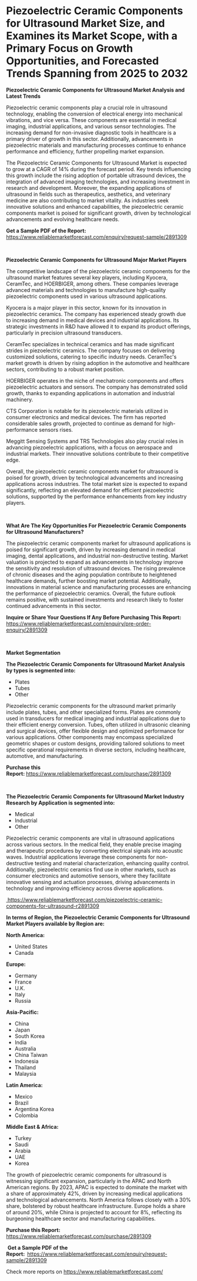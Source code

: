 <p><h1>Piezoelectric Ceramic Components for Ultrasound Market Size, and Examines its Market Scope, with a Primary Focus on Growth Opportunities, and Forecasted Trends Spanning from 2025 to 2032</h1></p><p><strong>Piezoelectric Ceramic Components for Ultrasound Market Analysis and Latest Trends</strong></p>
<p><p>Piezoelectric ceramic components play a crucial role in ultrasound technology, enabling the conversion of electrical energy into mechanical vibrations, and vice versa. These components are essential in medical imaging, industrial applications, and various sensor technologies. The increasing demand for non-invasive diagnostic tools in healthcare is a primary driver of growth in this sector. Additionally, advancements in piezoelectric materials and manufacturing processes continue to enhance performance and efficiency, further propelling market expansion.</p><p>The Piezoelectric Ceramic Components for Ultrasound Market is expected to grow at a CAGR of 14% during the forecast period. Key trends influencing this growth include the rising adoption of portable ultrasound devices, the integration of advanced imaging technologies, and increasing investment in research and development. Moreover, the expanding applications of ultrasound in fields such as therapeutics, aesthetics, and veterinary medicine are also contributing to market vitality. As industries seek innovative solutions and enhanced capabilities, the piezoelectric ceramic components market is poised for significant growth, driven by technological advancements and evolving healthcare needs.</p></p>
<p><strong>Get a Sample PDF of the Report:&nbsp;</strong> <a href="https://www.reliablemarketforecast.com/enquiry/request-sample/2891309?utm_campaign=2781&utm_medium=2&utm_source=Github&utm_content=ia&utm_term=14032025&utm_id=piezoelectric-ceramic-components-for-ultrasound">https://www.reliablemarketforecast.com/enquiry/request-sample/2891309</a></p>
<p>&nbsp;</p>
<p><strong>Piezoelectric Ceramic Components for Ultrasound Major Market Players</strong></p>
<p><p>The competitive landscape of the piezoelectric ceramic components for the ultrasound market features several key players, including Kyocera, CeramTec, and HOERBIGER, among others. These companies leverage advanced materials and technologies to manufacture high-quality piezoelectric components used in various ultrasound applications.</p><p>Kyocera is a major player in this sector, known for its innovation in piezoelectric ceramics. The company has experienced steady growth due to increasing demand in medical devices and industrial applications. Its strategic investments in R&D have allowed it to expand its product offerings, particularly in precision ultrasound transducers.</p><p>CeramTec specializes in technical ceramics and has made significant strides in piezoelectric ceramics. The company focuses on delivering customized solutions, catering to specific industry needs. CeramTec's market growth is driven by rising adoption in the automotive and healthcare sectors, contributing to a robust market position.</p><p>HOERBIGER operates in the niche of mechatronic components and offers piezoelectric actuators and sensors. The company has demonstrated solid growth, thanks to expanding applications in automation and industrial machinery.</p><p>CTS Corporation is notable for its piezoelectric materials utilized in consumer electronics and medical devices. The firm has reported considerable sales growth, projected to continue as demand for high-performance sensors rises.</p><p>Meggitt Sensing Systems and TRS Technologies also play crucial roles in advancing piezoelectric applications, with a focus on aerospace and industrial markets. Their innovative solutions contribute to their competitive edge.</p><p>Overall, the piezoelectric ceramic components market for ultrasound is poised for growth, driven by technological advancements and increasing applications across industries. The total market size is expected to expand significantly, reflecting an elevated demand for efficient piezoelectric solutions, supported by the performance enhancements from key industry players.</p></p>
<p>&nbsp;</p>
<p><strong>What Are The Key Opportunities For Piezoelectric Ceramic Components for Ultrasound Manufacturers?</strong></p>
<p><p>The piezoelectric ceramic components market for ultrasound applications is poised for significant growth, driven by increasing demand in medical imaging, dental applications, and industrial non-destructive testing. Market valuation is projected to expand as advancements in technology improve the sensitivity and resolution of ultrasound devices. The rising prevalence of chronic diseases and the aging population contribute to heightened healthcare demands, further boosting market potential. Additionally, innovations in material science and manufacturing processes are enhancing the performance of piezoelectric ceramics. Overall, the future outlook remains positive, with sustained investments and research likely to foster continued advancements in this sector.</p></p>
<p><strong>Inquire or Share Your Questions If Any Before Purchasing This Report:</strong> <a href="https://www.reliablemarketforecast.com/enquiry/pre-order-enquiry/2891309?utm_campaign=2781&utm_medium=2&utm_source=Github&utm_content=ia&utm_term=14032025&utm_id=piezoelectric-ceramic-components-for-ultrasound">https://www.reliablemarketforecast.com/enquiry/pre-order-enquiry/2891309</a></p>
<p>&nbsp;</p>
<p><strong>Market Segmentation</strong></p>
<p><strong>The Piezoelectric Ceramic Components for Ultrasound Market Analysis by types is segmented into:</strong></p>
<p><ul><li>Plates</li><li>Tubes</li><li>Other</li></ul></p>
<p><p>Piezoelectric ceramic components for the ultrasound market primarily include plates, tubes, and other specialized forms. Plates are commonly used in transducers for medical imaging and industrial applications due to their efficient energy conversion. Tubes, often utilized in ultrasonic cleaning and surgical devices, offer flexible design and optimized performance for various applications. Other components may encompass specialized geometric shapes or custom designs, providing tailored solutions to meet specific operational requirements in diverse sectors, including healthcare, automotive, and manufacturing.</p></p>
<p><strong>Purchase this Report:&nbsp;</strong><a href="https://www.reliablemarketforecast.com/purchase/2891309?utm_campaign=2781&utm_medium=2&utm_source=Github&utm_content=ia&utm_term=14032025&utm_id=piezoelectric-ceramic-components-for-ultrasound">https://www.reliablemarketforecast.com/purchase/2891309</a></p>
<p>&nbsp;</p>
<p><strong>The Piezoelectric Ceramic Components for Ultrasound Market Industry Research by Application is segmented into:</strong></p>
<p><ul><li>Medical</li><li>Industrial</li><li>Other</li></ul></p>
<p><p>Piezoelectric ceramic components are vital in ultrasound applications across various sectors. In the medical field, they enable precise imaging and therapeutic procedures by converting electrical signals into acoustic waves. Industrial applications leverage these components for non-destructive testing and material characterization, enhancing quality control. Additionally, piezoelectric ceramics find use in other markets, such as consumer electronics and automotive sensors, where they facilitate innovative sensing and actuation processes, driving advancements in technology and improving efficiency across diverse applications.</p></p>
<p><a href="https://www.reliablemarketforecast.com/piezoelectric-ceramic-components-for-ultrasound-r2891309?utm_campaign=2781&utm_medium=2&utm_source=Github&utm_content=ia&utm_term=14032025&utm_id=piezoelectric-ceramic-components-for-ultrasound">&nbsp;https://www.reliablemarketforecast.com/piezoelectric-ceramic-components-for-ultrasound-r2891309</a></p>
<p><strong>In terms of Region, the Piezoelectric Ceramic Components for Ultrasound Market Players available by Region are:</strong></p>
<p>
    <p> <strong> North America: </strong>
        <ul>
            <li>United States</li>
            <li>Canada</li>
        </ul>
        </p> 
    <p> <strong> Europe: </strong>
        <ul>
            <li>Germany</li>
            <li>France</li>
            <li>U.K.</li>
            <li>Italy</li>
            <li>Russia</li>
        </ul>
        </p> 
    <p> <strong> Asia-Pacific: </strong>
        <ul>
            <li>China</li>
            <li>Japan</li>
            <li>South Korea</li>
            <li>India</li>
            <li>Australia</li>
            <li>China Taiwan</li>
            <li>Indonesia</li>
            <li>Thailand</li>
            <li>Malaysia</li>
        </ul>
        </p> 
    <p> <strong> Latin America: </strong>
        <ul>
            <li>Mexico</li>
            <li>Brazil</li>
            <li>Argentina Korea</li>
            <li>Colombia</li>
        </ul>
        </p> 
    <p> <strong> Middle East & Africa: </strong>
        <ul>
            <li>Turkey</li>
            <li>Saudi</li>
            <li>Arabia</li>
            <li>UAE</li>
            <li>Korea</li>
        </ul>
    </p>
    </p>
<p><p>The growth of piezoelectric ceramic components for ultrasound is witnessing significant expansion, particularly in the APAC and North American regions. By 2023, APAC is expected to dominate the market with a share of approximately 42%, driven by increasing medical applications and technological advancements. North America follows closely with a 30% share, bolstered by robust healthcare infrastructure. Europe holds a share of around 20%, while China is projected to account for 8%, reflecting its burgeoning healthcare sector and manufacturing capabilities.</p></p>
<p><strong>Purchase this Report: </strong><a href="https://www.reliablemarketforecast.com/purchase/2891309?utm_campaign=2781&utm_medium=2&utm_source=Github&utm_content=ia&utm_term=14032025&utm_id=piezoelectric-ceramic-components-for-ultrasound">https://www.reliablemarketforecast.com/purchase/2891309</a></p>
<p>&nbsp;<strong>Get a Sample PDF of the Report:&nbsp;&nbsp;</strong><a href="https://www.reliablemarketforecast.com/enquiry/request-sample/2891309?utm_campaign=2781&utm_medium=2&utm_source=Github&utm_content=ia&utm_term=14032025&utm_id=piezoelectric-ceramic-components-for-ultrasound">https://www.reliablemarketforecast.com/enquiry/request-sample/2891309</a></p>
<p><strong></strong></p>
<p>Check more reports on <a href="https://www.reliablemarketforecast.com/?utm_campaign=2781&utm_medium=2&utm_source=Github&utm_content=ia&utm_term=14032025&utm_id=piezoelectric-ceramic-components-for-ultrasound">https://www.reliablemarketforecast.com/</a></p>